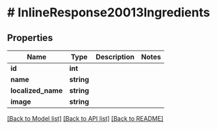# # InlineResponse20013Ingredients

## Properties

Name | Type | Description | Notes
------------ | ------------- | ------------- | -------------
**id** | **int** |  | 
**name** | **string** |  | 
**localized_name** | **string** |  | 
**image** | **string** |  | 

[[Back to Model list]](../../README.md#documentation-for-models) [[Back to API list]](../../README.md#documentation-for-api-endpoints) [[Back to README]](../../README.md)


